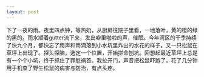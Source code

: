 ```yaml
---
layout: post
---
```


下了一夜的雨。夜里四点钟，等热奶，从厨房往院子里看，一地落叶，黄的橙的绿的黑的。雨水顺着gutter流下来，发出噼里啪啦的声，催眠。今年湾区的干季持续了快九个月，都快忘了雨声和雨滴落到小水坑里炸出的水花的样子。又一只松鼠在草坪上出现了。探头探脑，选定一个位置，开始拼命刨坑。回想起最近草坪上总是有一个个小坑，终于抓住了罪魁祸首。我拉开门，声音把松鼠吓跑了。花了几分钟用手机查了野生松鼠的病害与防治，有点头疼。